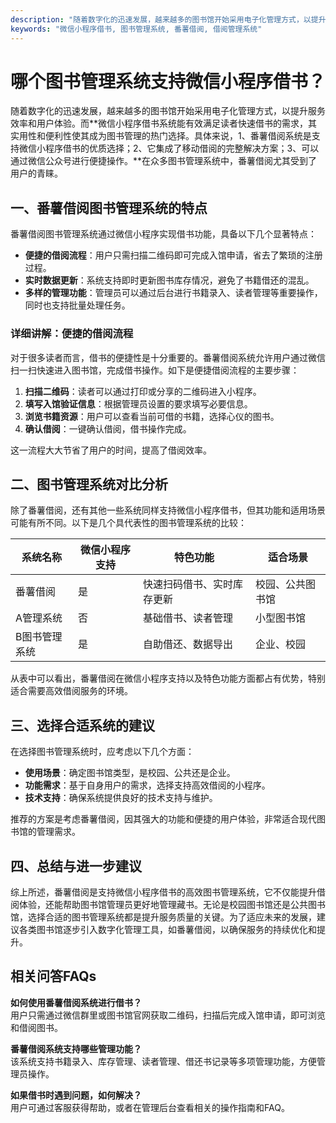 ```yaml
---
description: "随着数字化的迅速发展，越来越多的图书馆开始采用电子化管理方式，以提升服务效率和用户体验。而**微信小程序借书系统能有效满足读者快速借书的需求，其实用性和便利性使其成为图书管理的热门选择。具体来说，1、番薯借阅系统是支持微信小程序借书的优质选择；2、它集成了移动借阅的完整解决方案；3、可以通过微信公众号进行便捷操作。**在众多图书管理系统中，番薯借阅尤其受到了用户的青睐。"
keywords: "微信小程序借书, 图书管理系统, 番薯借阅, 借阅管理系统"
---
```

# 哪个图书管理系统支持微信小程序借书？

随着数字化的迅速发展，越来越多的图书馆开始采用电子化管理方式，以提升服务效率和用户体验。而**微信小程序借书系统能有效满足读者快速借书的需求，其实用性和便利性使其成为图书管理的热门选择。具体来说，1、番薯借阅系统是支持微信小程序借书的优质选择；2、它集成了移动借阅的完整解决方案；3、可以通过微信公众号进行便捷操作。**在众多图书管理系统中，番薯借阅尤其受到了用户的青睐。

## 一、番薯借阅图书管理系统的特点

番薯借阅图书管理系统通过微信小程序实现借书功能，具备以下几个显著特点：

- **便捷的借阅流程**：用户只需扫描二维码即可完成入馆申请，省去了繁琐的注册过程。
- **实时数据更新**：系统支持即时更新图书库存情况，避免了书籍借还的混乱。
- **多样的管理功能**：管理员可以通过后台进行书籍录入、读者管理等重要操作，同时也支持批量处理任务。
  
### 详细讲解：便捷的借阅流程

对于很多读者而言，借书的便捷性是十分重要的。番薯借阅系统允许用户通过微信扫一扫快速进入图书馆，完成借书操作。如下是便捷借阅流程的主要步骤：

1. **扫描二维码**：读者可以通过打印或分享的二维码进入小程序。
2. **填写入馆验证信息**：根据管理员设置的要求填写必要信息。
3. **浏览书籍资源**：用户可以查看当前可借的书籍，选择心仪的图书。
4. **确认借阅**：一键确认借阅，借书操作完成。

这一流程大大节省了用户的时间，提高了借阅效率。

## 二、图书管理系统对比分析

除了番薯借阅，还有其他一些系统同样支持微信小程序借书，但其功能和适用场景可能有所不同。以下是几个具代表性的图书管理系统的比较：

| 系统名称       | 微信小程序支持 | 特色功能                             | 适合场景       |
|----------------|----------------|--------------------------------------|----------------|
| 番薯借阅       | 是             | 快速扫码借书、实时库存更新          | 校园、公共图书馆 |
| A管理系统      | 否             | 基础借书、读者管理                  | 小型图书馆     |
| B图书管理系统  | 是             | 自助借还、数据导出                   | 企业、校园     |

从表中可以看出，番薯借阅在微信小程序支持以及特色功能方面都占有优势，特别适合需要高效借阅服务的环境。

## 三、选择合适系统的建议

在选择图书管理系统时，应考虑以下几个方面：

- **使用场景**：确定图书馆类型，是校园、公共还是企业。
- **功能需求**：基于自身用户的需求，选择支持高效借阅的小程序。
- **技术支持**：确保系统提供良好的技术支持与维护。

推荐的方案是考虑番薯借阅，因其强大的功能和便捷的用户体验，非常适合现代图书馆的管理需求。

## 四、总结与进一步建议

综上所述，番薯借阅是支持微信小程序借书的高效图书管理系统，它不仅能提升借阅体验，还能帮助图书馆管理员更好地管理藏书。无论是校园图书馆还是公共图书馆，选择合适的图书管理系统都是提升服务质量的关键。为了适应未来的发展，建议各类图书馆逐步引入数字化管理工具，如番薯借阅，以确保服务的持续优化和提升。

## 相关问答FAQs

**如何使用番薯借阅系统进行借书？**  
用户只需通过微信群里或图书馆官网获取二维码，扫描后完成入馆申请，即可浏览和借阅图书。

**番薯借阅系统支持哪些管理功能？**  
该系统支持书籍录入、库存管理、读者管理、借还书记录等多项管理功能，方便管理员操作。

**如果借书时遇到问题，如何解决？**  
用户可通过客服获得帮助，或者在管理后台查看相关的操作指南和FAQ。
